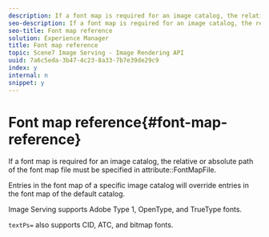 ```yaml
---
description: If a font map is required for an image catalog, the relative or absolute path of the font map file must be specified in attribute FontMapFile.
seo-description: If a font map is required for an image catalog, the relative or absolute path of the font map file must be specified in attribute FontMapFile.
seo-title: Font map reference
solution: Experience Manager
title: Font map reference
topic: Scene7 Image Serving - Image Rendering API
uuid: 7a6c5eda-3b47-4c23-8a33-7b7e39de29c9
index: y
internal: n
snippet: y
---
```


# Font map reference{#font-map-reference}

If a font map is required for an image catalog, the relative or absolute path of the font map file must be specified in attribute::FontMapFile.

Entries in the font map of a specific image catalog will override entries in the font map of the default catalog.

Image Serving supports Adobe Type 1, OpenType, and TrueType fonts.

`textPs=` also supports CID, ATC, and bitmap fonts. 
